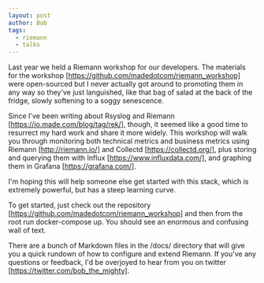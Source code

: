 ```yaml
---
layout: post
author: Bob
tags:
  - riemann
  - talks
---
```


Last year we held a Riemann workshop for our developers. The materials for the
workshop [https://github.com/madedotcom/riemann_workshop]  were open-sourced but
I never actually got around to promoting them in any way so they've just
languished, like that bag of salad at the back of the fridge, slowly softening
to a soggy senescence.

Since I've been writing about Rsyslog and Riemann
[https://io.made.com/blog/tag/rek/], though, it seemed like a good time to
resurrect my hard work and share it more widely. This workshop will walk you
through monitoring both technical metrics and business metrics using Riemann
[http://riemann.io/]  and Collectd [https://collectd.org/], plus storing and
querying them with Influx [https://www.influxdata.com/], and graphing them in 
Grafana [https://grafana.com/].

I'm hoping this will help someone else get started with this stack, which is
extremely powerful, but has a steep learning curve.

To get started, just check out the repository
[https://github.com/madedotcom/riemann_workshop]  and then from the root run 
docker-compose up. You should see an enormous and confusing wall of text.

There are a bunch of Markdown files in the /docs/  directory that will give you
a quick rundown of how to configure and extend Riemann. If you've any questions
or feedback, I'd be overjoyed to hear from you on twitter
[https://twitter.com/bob_the_mighty].
